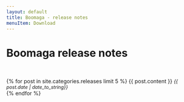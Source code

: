 ```yaml
---
layout: default
title: Boomaga - release notes
menuItem: Download
---
```


Boomaga release notes
=========
<br>

{% for post in site.categories.releases limit 5 %}
{{ post.content }}
<i style="font-weight: normal; font-size: 90%;">{{ post.date | date_to_string}}</i>
<br>
{% endfor %}
